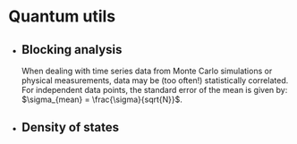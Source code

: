 # Quantum utils
- ## Blocking analysis
  When dealing with time series data from Monte Carlo simulations or physical measurements, data may be (too often!) statistically correlated. \
  For independent data points, the standard error of the mean is given by: \
  $\sigma_{mean} = \frac{\sigma}{sqrt{N}}$.
- ## Density of states

  
